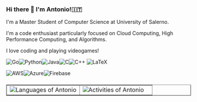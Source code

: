 ### Hi there 👋 I'm Antonio!🇮🇹
I'm a Master Student of Computer Science at University of Salerno.

I'm a code enthusiast particularly focused on Cloud Computing, High Performance Computing, and Algorithms.

I love coding and playing videogames!

<img alt="Go" src="https://img.shields.io/badge/go-%2300ADD8.svg?style=for-the-badge&logo=go&logoColor=white"/><img alt="Python" src="https://img.shields.io/badge/python-%2314354C.svg?style=for-the-badge&logo=python&logoColor=white"/><img alt="Java" src="https://img.shields.io/badge/java-%23ED8B00.svg?style=for-the-badge&logo=java&logoColor=white"/><img alt="C" src="https://img.shields.io/badge/c-%2300599C.svg?style=for-the-badge&logo=c&logoColor=white"/><img alt="C++" src="https://img.shields.io/badge/c++-%2300599C.svg?style=for-the-badge&logo=c%2B%2B&logoColor=white"/>
<img alt="LaTeX" src="https://img.shields.io/badge/latex-%23008080.svg?style=for-the-badge&logo=latex&logoColor=white"/>

<img alt="AWS" src="https://img.shields.io/badge/AWS-%23FF9900.svg?style=for-the-badge&logo=amazon-aws&logoColor=white"/><img alt="Azure" src="https://img.shields.io/badge/azure-%230072C6.svg?style=for-the-badge&logo=azure-devops&logoColor=white"/><img alt="Firebase" src="https://img.shields.io/badge/firebase-%23039BE5.svg?style=for-the-badge&logo=firebase"/>



###
<table border="none">
<td width="50%" display="inline" border="none">
 <div align="left" width="50%" display="inline">
  <img src="https://github-readme-stats.vercel.app/api/top-langs/?username=antonio-decaro&layout=compact&theme=darcula&hide=HTML&show_icons=true" alt="Languages of Antonio" /> 
    </div>
</td>
    <td border="none">
        <div align="left" width="25%">
            <img src="https://github-readme-stats.vercel.app/api?username=antonio-decaro&hide=issues&theme=darcula&show_icons=true" alt="Activities of Antonio"/>
     </div>
    </td>
    </table>
    <!--
Here are some ideas to get you started:

- 🔭 I’m currently working on ...
- 🌱 I’m currently learning ...
- 👯 I’m looking to collaborate on ...
- 🤔 I’m looking for help with ...
- 💬 Ask me about ...
- 📫 How to reach me: ...
- 😄 Pronouns: ...
- ⚡ Fun fact: ...
-->
